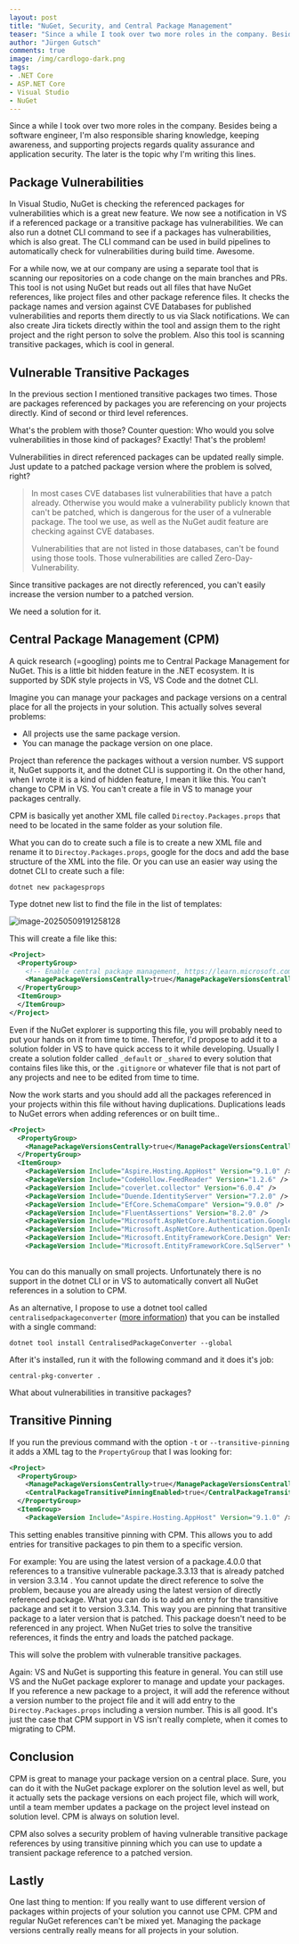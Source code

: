 ```yaml
---
layout: post
title: "NuGet, Security, and Central Package Management"
teaser: "Since a while I took over two more roles in the company. Besides being a software engineer, I'm also responsible sharing knowledge, keeping awareness, and supporting projects regards quality assurance and application security. The later is the topic why I'm writing this lines about how central package management solves a security problem with transitive NuGet packages."
author: "Jürgen Gutsch"
comments: true
image: /img/cardlogo-dark.png
tags: 
- .NET Core
- ASP.NET Core
- Visual Studio
- NuGet
---
```


Since a while I took over two more roles in the company. Besides being a software engineer, I'm also responsible sharing knowledge, keeping awareness, and supporting projects regards quality assurance and application security. The later is the topic why I'm writing this lines. 

## Package Vulnerabilities

In Visual Studio, NuGet is checking the referenced packages for vulnerabilities which is a great new feature. We now see a notification in VS if a referenced package or a transitive package has vulnerabilities. We can also run a dotnet CLI command to see if a packages has vulnerabilities, which is also great. The CLI command can be used in build pipelines to automatically check for vulnerabilities during build time. Awesome.

For a while now, we at our company are using a separate tool that is scanning our repositories on a code change on the main branches and PRs. This tool is not using NuGet but reads out all files that have NuGet references, like project files and other package reference files. It checks the package names and version against CVE Databases for published vulnerabilities and reports them directly to us via Slack notifications. We can also create Jira tickets directly within the tool and assign them to the right project and the right person to solve the problem. Also this tool is scanning transitive packages, which is cool in general.

## Vulnerable Transitive Packages

In the previous section I mentioned transitive packages two times. Those are packages referenced by packages you are referencing on your projects directly. Kind of second or third level references.

What's the problem with those? 
Counter question: 
Who would you solve vulnerabilities in those kind of packages? 
Exactly! That's the problem!

Vulnerabilities in direct referenced packages can be updated really simple. Just update to a patched package version where the problem is solved, right?

> In most cases CVE databases list vulnerabilities that have a patch already. Otherwise you would make a vulnerability publicly known that can't be patched, which is dangerous for the user of a vulnerable package. The tool we use, as well as the NuGet audit feature are checking against CVE databases. 
>
> Vulnerabilities that are not listed in those databases, can't be found using those tools. Those vulnerabilities are called Zero-Day-Vulnerability.

Since transitive packages are not directly referenced, you can't easily increase the version number to a patched version. 

We need a solution for it.

## Central Package Management (CPM)

A quick research (=googling) points me to Central Package Management for NuGet. This is a little bit hidden feature in the .NET ecosystem. It is supported by SDK style projects in VS, VS Code and the dotnet CLI. 

Imagine you can manage your packages and package versions on a central place for all the projects in your solution. This actually solves several problems:

* All projects use the same package version.
* You can manage the package version on one place.

Project than reference the packages without a version number. VS support it, NuGet supports it, and the dotnet CLI is supporting it. On the other hand, when I wrote it is a kind of hidden feature, I mean it like this. You can't change to CPM in VS. You can't create a file in VS to manage your packages centrally. 

CPM is basically yet another XML file called `Directoy.Packages.props` that need to be located in the same folder as your solution file. 

What you can do to create such a file is to create a new XML file and rename it to `Directoy.Packages.props`, google for the docs and add the base structure of the XML into the file. Or you can use an easier way using the dotnet CLI to create such a file:

```shell
dotnet new packagesprops
```

Type dotnet new list to find the file in the list of templates:

![image-20250509191258128]({{site.baseurl}}/img/cpm/cpm.png)

This will create a file like this:

```xml
<Project>
  <PropertyGroup>
    <!-- Enable central package management, https://learn.microsoft.com/en-us/nuget/consume-packages/Central-Package-Management -->
    <ManagePackageVersionsCentrally>true</ManagePackageVersionsCentrally>
  </PropertyGroup>
  <ItemGroup>
  </ItemGroup>
</Project>
```

Even if the NuGet explorer is supporting this file, you will probably need to put your hands on it from time to time. Therefor, I'd propose to add it to a solution folder in VS to have quick access to it while developing. Usually I create a solution folder called `_default` or `_shared` to every solution that contains files like this, or the `.gitignore` or whatever file that is not part of any projects and nee to be edited from time to time.

Now the work starts and you should add all the packages referenced in your projects within this file without having duplications. Duplications leads to NuGet errors when adding references or on built time..

```xml
<Project>
  <PropertyGroup>
    <ManagePackageVersionsCentrally>true</ManagePackageVersionsCentrally>
  </PropertyGroup>
  <ItemGroup>
    <PackageVersion Include="Aspire.Hosting.AppHost" Version="9.1.0" />
    <PackageVersion Include="CodeHollow.FeedReader" Version="1.2.6" />
    <PackageVersion Include="coverlet.collector" Version="6.0.4" />
    <PackageVersion Include="Duende.IdentityServer" Version="7.2.0" />
    <PackageVersion Include="EfCore.SchemaCompare" Version="9.0.0" />
    <PackageVersion Include="FluentAssertions" Version="8.2.0" />
    <PackageVersion Include="Microsoft.AspNetCore.Authentication.Google" Version="9.0.3" />
    <PackageVersion Include="Microsoft.AspNetCore.Authentication.OpenIdConnect" Version="9.0.3" />
    <PackageVersion Include="Microsoft.EntityFrameworkCore.Design" Version="9.0.3" />
    <PackageVersion Include="Microsoft.EntityFrameworkCore.SqlServer" Version="9.0.3" />
     
```

You can do this manually on small projects. Unfortunately there is no support in the dotnet CLI or in VS to automatically convert all NuGet references in a solution to CPM. 

As an alternative, I propose to use a dotnet tool called `centralisedpackageconverter` ([more information](https://github.com/Webreaper/CentralisedPackageConverter)) that you can be installed with a single command:

```shell
dotnet tool install CentralisedPackageConverter --global
```

After it's installed, run it with the following command and it does it's job:

```shell
central-pkg-converter .
```

What about vulnerabilities in transitive packages? 

## Transitive Pinning

If you run the previous command with the option `-t` or `--transitive-pinning` it adds a XML tag to the `PropertyGroup` that I was looking for:

```xml
<Project>
  <PropertyGroup>
    <ManagePackageVersionsCentrally>true</ManagePackageVersionsCentrally>
    <CentralPackageTransitivePinningEnabled>true</CentralPackageTransitivePinningEnabled>
  </PropertyGroup>
  <ItemGroup>
    <PackageVersion Include="Aspire.Hosting.AppHost" Version="9.1.0" />

```

This setting enables transitive pinning with CPM. This allows you to add entries for transitive packages to pin them to a specific version. 

For example: You are using the latest version of a package.4.0.0 that references to a transitive vulnerable package.3.3.13 that is already patched in version 3.3.14 . You cannot update the direct reference to solve the problem, because you are already using the latest version of directly referenced package. What you can do is to add an entry for the transitive package and set it to version 3.3.14. This way you are pinning that transitive package to a later version that is patched. This package doesn't need to be referenced in any project. When NuGet tries to solve the transitive references, it finds the entry and loads the patched package.

This will solve the problem with vulnerable transitive packages.

Again: VS and NuGet is supporting this feature in general. You can still use VS and the NuGet package explorer to manage and update your packages. If you reference a new package to a project, it will add the reference without a version number to the project file and it will add entry to the `Directoy.Packages.props` including a version number. This is all good. It's just the case that CPM support in VS isn't really complete, when it comes to migrating to CPM.

## Conclusion

CPM is great to manage your package version on a central place. Sure, you can do it with the NuGet package explorer on the solution level as well, but it actually sets the package versions on each project file, which will work, until a team member updates a package on the project level instead on solution level. CPM is always on solution level.

CPM also solves a security problem of having vulnerable transitive package references by using transitive pinning which you can use to update a transient package reference to a patched version.

## Lastly

One last thing to mention: If you really want to use different version of packages within projects of your solution you cannot use CPM. CPM and regular NuGet references can't be mixed yet. Managing the package versions centrally really means for all projects in your solution. 



